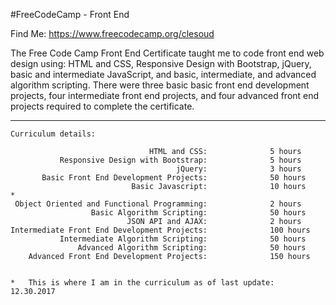 #FreeCodeCamp - Front End

Find Me: https://www.freecodecamp.org/clesoud

The Free Code Camp Front End Certificate taught me to code front end web design using: HTML and CSS, Responsive Design with Bootstrap, jQuery, basic and intermediate JavaScript, and basic, intermediate, and advanced algorithm scripting. There were three basic basic front end development projects, four intermediate front end projects, and four advanced front end projects required to complete the certificate. 

------------------------------------------------------------------------
    Curriculum details: 

                                   HTML and CSS:              5 hours
               Responsive Design with Bootstrap:              5 hours
                                         jQuery:              3 hours
           Basic Front End Development Projects:              50 hours
                               Basic Javascript:              10 hours    *
     Object Oriented and Functional Programming:              2 hours
                      Basic Algorithm Scripting:              50 hours
                              JSON API and AJAX:              2 hours
    Intermediate Front End Development Projects:              100 hours
               Intermediate Algorithm Scripting:              50 hours
                   Advanced Algorithm Scripting:              50 hours
        Advanced Front End Development Projects:              150 hours
        
        
    *   This is where I am in the curriculum as of last update:  12.30.2017
